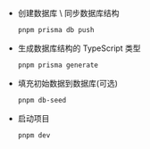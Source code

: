 - 创建数据库 \ 同步数据库结构
  ```bash
  pnpm prisma db push
  ```
- 生成数据库结构的 TypeScript 类型
  ```bash
  pnpm prisma generate
  ```
- 填充初始数据到数据库(可选)
  ```bash
  pnpm db-seed
  ```
- 启动项目
  ```bash
  pnpm dev
  ```
